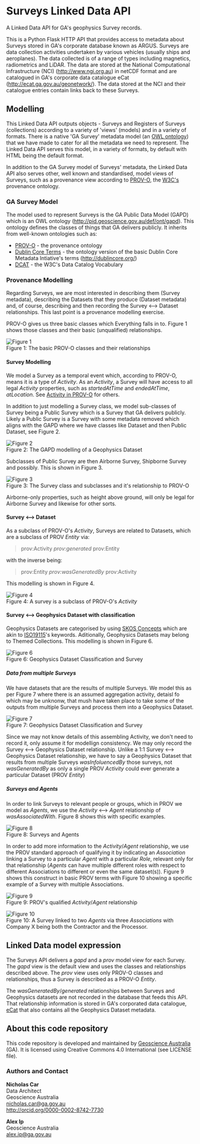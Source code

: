 # Surveys Linked Data API
A Linked Data API for GA's geophysics Survey records.

This is a Python Flask HTTP API that provides access to metadata about Surveys stored in GA's corporate database known as ARGUS. Surveys are data collection activities undertaken by various vehicles (usually ships and aeroplanes). The data collected is of a range of types including magnetics, radiometrics and LiDAR. The data are stored at the National Computational Infrastructure (NCI) (http://www.ngi.org.au) in netCDF format and are catalogued in GA's corporate data catalogue eCat (http://ecat.ga.gov.au/geonetwork/). The data stored at the NCI and their catalogue entries contain links back to these Surveys. 


## Modelling
This Linked Data API outputs objects - Surveys and Registers of Surveys (collections) according to a variety of 'views' (models) and in a variety of formats. There is a native 'GA Survey' metadata model (an [OWL ontology](https://en.wikipedia.org/wiki/Web_Ontology_Language)) that we have made to cater for all the metadata we need to represent. The Linked Data API serves this model, in a variety of formats, by default with HTML being the default format.

In addition to the GA Survey model of Surveys' metadata, the Linked Data API also serves other, well known and standardised, model views of Surveys, such as a provenance view according to [PROV-O](https://www.w3.org/TR/prov-o/), the [W3C's](https://www.w3.org/) provenance ontology.

### GA Survey Model
The model used to represent Surveys is the GA Public Data Model (GAPD) which is an OWL ontology (http://pid.geoscience.gov.au/def/ont/gapd). This ontology defines the classes of things that GA delivers publicly. It inherits from well-known ontologies such as:
 
 * [PROV-O](https://www.w3.org/TR/prov-o/) - the provenance ontology
 * [Dublin Core Terms](http://dublincore.org/schemas/rdfs/) - the ontology version of the basic Dublin Core Metadata Intiative's terms (http://dublincore.org/)
 * [DCAT](https://www.w3.org/TR/vocab-dcat/) - the W3C's Data Catalog Vocabulary

### Provenance Modelling
Regarding Surveys, we are most interested in describing them (Survey metadata), describing the Datasets that they produce (Dataset metadata) and, of course, describing and then recording the Survey <--> Dataset relationships. This last point is a provenance modelling exercise.

PROV-O gives us three basic classes which Everything falls in to. Figure 1 shows those classes and their basic (unqualified) relationships.
 
![Figure 1](static/img/PROV-O-Basic.png)  
Figure 1: The basic PROV-O classes and their relationships 

#### Survey Modelling
We model a Survey as a temporal event which, according to PROV-O, means it is a type of *Activity*. As an *Activity*, a Survey will have access to all legal *Activity* properties, such as *startedAtTime* and *endedAtTime*, *atLocation*. See [Activity in PROV-O](https://www.w3.org/TR/prov-o/#Activity) for others. 

In addition to just modelling a Survey class, we model sub-classes of Survey being a Public Survey which is a Survey that GA delivers publicly. Likely a Public Survey is a Survey with some metadata removed which aligns with the GAPD where we have classes like Dataset and then Public Dataset, see Figure 2. 

![Figure 2](static/img/Survey-Geophysics-Dataset-Type.png)  
Figure 2: The GAPD modelling of a Geophysics Dataset 

Subclasses of Public Survey are then Airborne Survey, Shipborne Survey and possibly. This is shown in Figure 3.

![Figure 3](static/img/Survey-Type.png)  
Figure 3: The Survey class and subclasses and it's relationship to PROV-O 

Airborne-only properties, such as height above ground, will only be legal for Airborne Survey and likewise for other sorts.

#### Survey <--> Dataset
As a subclass of PROV-O's *Activity*, Surveys are related to Datasets, which are a subclass of PROV *Entity* via:

> prov:Activity *prov:generated* prov:Entity

with the inverse being:

> prov:Entity *prov:wasGeneratedBy* prov:Activity

This modelling is shown in Figure 4.

![Figure 4](static/img/Survey-Geophysics-Dataset.png)  
Figure 4: A survey is a subclass of PROV-O's *Activity*

#### Survey <--> Geophysics Dataset with classification
Geophysics Datasets are categorised by using [SKOS Concepts](https://www.w3.org/TR/skos-reference/#concepts) which are akin to [ISO19115](http://www.iso.org/iso/iso_catalogue/catalogue_ics/catalogue_detail_ics.htm?csnumber=53798)'s keywords. Aditionally, Geophysics Datasets may belong to Themed Collections. This modelling is shown in Figure 6.

![Figure 6](static/img/Survey-Dataset-Classification.png)  
Figure 6: Geophysics Dataset Classification and Survey

##### Data from multiple Surveys
We have datasets that are the results of multiple Surveys. We model this as per Figure 7 where there is an assumed aggregation activity, detaisl fo which may be unknonw, that mush have taken place to take some of the outputs from multiple Surveys and process them into a Geophysics Dataset.

![Figure 7](static/img/Survey-Dataset-multi.png)  
Figure 7: Geophysics Dataset Classification and Survey

Since we may not know details of this assembling Activity, we don't need to record it, only assume it for modellign consistency. We may only record the Survey <--> Geophysics Dataset relationship. Unlike a 1:1 Survey <--> Geophysics Dataset relationship, we have to say a Geophysics Dataset that results from multiple Surveys *wasInfoluencedBy* those surveys, not *wasGeneratedBy* as only a single PROV *Activity* could ever generate a particular Dataset (PROV *Entity*)

##### Surveys and Agents
In order to link Surveys to relevant people or groups, which in PROV we model as *Agents*, we use the *Activity* <--> *Agent* relationship of *wasAssociatedWith*. Figure 8 shows this with specific examples.

![Figure 8](static/img/Survey-Agent.png)  
Figure 8: Surveys and Agents

In order to add more information to the *Activity*/*Agent* relationship, we use the PROV standard approach of qualifying it by indicating an *Association* linking a Survey to a particular *Agent* with a particular *Role*, relevant only for that relationship (*Agents* can have multiple different roles with respect to different Associations to different or even the same dataset(s)). Figure 9 shows this construct in basic PROV terms with Figure 10 showing a specific example of a Survey with multiple Associations.
 
![Figure 9](static/img/Survey-Agent-Qualified-PROV.png)  
Figure 9: PROV's qualified *Activity*/*Agent* relationship

![Figure 10](static/img/Survey-Agent-Qualified-example.png)  
Figure 10: A Survey linked to two *Agents* via three *Associations* with Company X being both the Contractor and the Processor. 

## Linked Data model expression
The Surveys API delivers a *gapd* and a *prov* model view for each Survey. The *gapd* view is the default view and uses the classes and relationships described above. The *prov* view uses only PROV-O classes and relationships, thus a Survey is described as a PROV-O *Entity*.

The *wasGeneratedBy*/*generated* relationships between Surveys and Geophysics datasets are not recorded in the database that feeds this API. That relationship information is stored in GA's corporated data catalogue, [eCat](http://ecat.ga.gov.au/geonetwork/) that also contains all the Geophysics Dataset metadata.


## About this code repository
This code repository is developed and maintained by [Geoscience Australia](http://www.ga.gov.au) (GA). It is licensed using Creative Commons 4.0 International (see LICENSE file). 


### Authors and Contact
**Nicholas Car**  
Data Architect  
Geoscience Australia  
<nicholas.car@ga.gov.au>  
<http://orcid.org/0000-0002-8742-7730> 
  
**Alex Ip**  
Geoscience Australia  
<alex.ip@ga.gov.au>  
